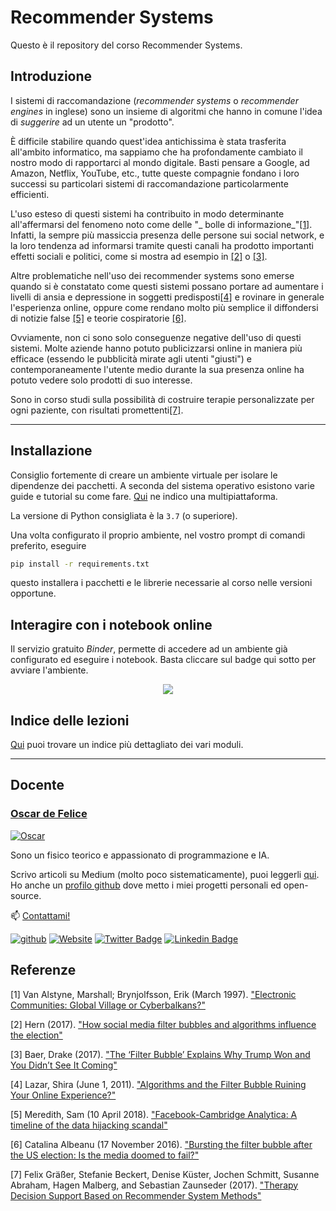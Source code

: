 # Recommender Systems

Questo è il repository del corso Recommender Systems.

## Introduzione

I sistemi di raccomandazione (_recommender systems_ o _recommender engines_ in inglese) sono un insieme di algoritmi che hanno in comune l'idea di _suggerire_ ad un utente un "prodotto".

È difficile stabilire quando quest'idea antichissima è stata trasferita all'ambito informatico, ma sappiamo che ha profondamente cambiato il nostro modo di rapportarci al mondo digitale. Basti pensare a Google, ad Amazon, Netflix, YouTube, etc., tutte queste compagnie fondano i loro successi su particolari sistemi di raccomandazione particolarmente efficienti.

L'uso esteso di questi sistemi ha contribuito in modo determinante all'affermarsi del fenomeno noto come delle "_ bolle di informazione_"[[1]](#1). 
Infatti, la sempre più massiccia presenza delle persone sui social network, e la loro tendenza ad informarsi tramite questi canali ha prodotto importanti effetti sociali e politici, come si mostra ad esempio in [[2]](#2) o [[3]](#3).

Altre problematiche nell'uso dei recommender systems sono emerse quando si è constatato come questi sistemi possano portare ad aumentare i livelli di ansia e depressione in soggetti predisposti[[4]](#4) e rovinare in generale l'esperienza online, oppure come rendano molto più semplice il diffondersi di notizie false [[5]](#5) e teorie cospiratorie [[6]](#6).

Ovviamente, non ci sono solo conseguenze negative dell'uso di questi sistemi. 
Molte aziende hanno potuto publicizzarsi online in maniera più efficace (essendo le pubblicità mirate agli utenti "giusti") e contemporaneamente l'utente medio durante la sua presenza online ha potuto vedere solo prodotti di suo interesse.

Sono in corso studi sulla possibilità di costruire terapie personalizzate per ogni paziente, con risultati promettenti[[7]](#7).

---

## Installazione

Consiglio fortemente di creare un ambiente virtuale per isolare le dipendenze dei pacchetti.
A seconda del sistema operativo esistono varie guide e tutorial su come fare. [Qui](https://packaging.python.org/guides/installing-using-pip-and-virtual-environments/) ne indico una multipiattaforma.

La versione di Python consigliata è la `3.7` (o superiore).

Una volta configurato il proprio ambiente, nel vostro prompt di comandi preferito, eseguire

```bash
pip install -r requirements.txt
```

questo installera i pacchetti e le librerie necessarie al corso nelle versioni opportune.

## Interagire con i notebook online

Il servizio gratuito _Binder_, permette di accedere ad un ambiente già configurato ed eseguire i notebook. Basta cliccare sul badge qui sotto per avviare l'ambiente.

<p align="center">
<a href = "https://mybinder.org/v2/gh/DeepLearningItalia/Computer-Vision-Hands-on/HEAD?urlpath=lab" target="_blank"> <img src="https://mybinder.org/badge_logo.svg"> </a>
</p>

## Indice delle lezioni

[Qui](lectures/README.md) puoi trovare un indice più dettagliato dei vari moduli.

---

## Docente

### [Oscar de Felice](https://oscar-defelice.github.io/)

<a href="https://oscar-defelice.github.io/" target="_blank" rel="that's me!">![Oscar](https://oscar-defelice.github.io/images/OscarAboutMe.png)</a>

Sono un fisico teorico e appassionato di programmazione e IA.

Scrivo articoli su Medium (molto poco sistematicamente), puoi leggerli [qui](https://oscar-defelice.medium.com/).
Ho anche un [profilo github](https://github.com/oscar-defelice) dove metto i miei progetti personali ed open-source.

📫 [Contattami!](mailto:oscar.defelice@gmail.com)

[![github](https://img.shields.io/badge/GitHub-100000?style=plastic&logo=github&logoColor=white)](https://github.com/oscar-defelice)
[![Website](https://img.shields.io/badge/oscar--defelice-oscar-orange?style=plastic&logo=netlify&logoColor=informational&link=oscar-defelice.github.io)](https://oscar-defelice.github.io)
[![Twitter Badge](https://img.shields.io/badge/-@OscardeFelice-1ca0f1?style=plastic&labelColor=1ca0f1&logo=twitter&logoColor=white&link=https://twitter.com/oscardefelice)](https://twitter.com/OscardeFelice)
[![Linkedin Badge](https://img.shields.io/badge/-oscardefelice-blue?style=plastic&logo=Linkedin&logoColor=white&link=https://linkedin.com/in/oscar-de-felice-5ab72383/)](https://linkedin.com/in/oscar-de-felice-5ab72383/)

## Referenze

<a id="1">[1]</a> 
Van Alstyne, Marshall; Brynjolfsson, Erik (March 1997).
["Electronic Communities: Global Village or Cyberbalkans?"](http://web.mit.edu/marshall/www/papers/CyberBalkans.pdf)

<a id="2">[2]</a> 
Hern (2017).
["How social media filter bubbles and algorithms influence the election"](https://www.theguardian.com/technology/2017/may/22/social-media-election-facebook-filter-bubbles)

<a id="3">[3]</a> 
Baer, Drake (2017).
["The ‘Filter Bubble’ Explains Why Trump Won and You Didn’t See It Coming"](http://nymag.com/scienceofus/2016/11/how-facebook-and-the-filter-bubble-pushed-trump-to-victory.html)

<a id="4">[4]</a> 
Lazar, Shira (June 1, 2011).
["Algorithms and the Filter Bubble Ruining Your Online Experience?"](http://www.huffingtonpost.com/shira-lazar/algorithms-and-the-filter_b_869473.html)

<a id="5">[5]</a> 
Meredith, Sam (10 April 2018).
["Facebook-Cambridge Analytica: A timeline of the data hijacking scandal"](https://www.cnbc.com/2018/04/10/facebook-cambridge-analytica-a-timeline-of-the-data-hijacking-scandal.html)

<a id="6">[6]</a> 
Catalina Albeanu (17 November 2016).
["Bursting the filter bubble after the US election: Is the media doomed to fail?"](https://www.journalism.co.uk/news/bursting-the-filter-bubble-after-the-us-election/s2/a692918/)

<a id="7">[7]</a> 
Felix Gräßer, Stefanie Beckert, Denise Küster, Jochen Schmitt, Susanne Abraham, Hagen Malberg, and Sebastian Zaunseder (2017).
["Therapy Decision Support Based on Recommender System Methods"](https://www.hindawi.com/journals/jhe/2017/8659460/)
